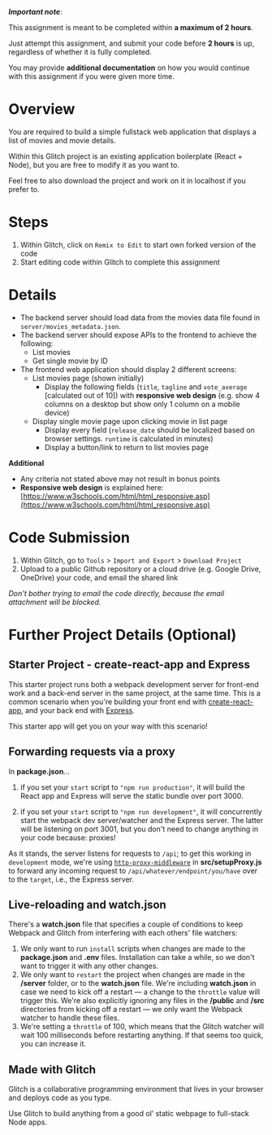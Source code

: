 ***Important note***:

This assignment is meant to be completed within **a maximum of 2 hours**.

Just attempt this assignment, and submit your code before **2 hours** is up, regardless of whether it is fully completed.

You may provide **additional documentation** on how you would continue with this assignment if you were given more time.

# Overview

You are required to build a simple fullstack web application that displays a list of movies and movie details.

Within this Glitch project is an existing application boilerplate (React + Node), but you are free to modify it as you want to.

Feel free to also download the project and work on it in localhost if you prefer to.

# Steps

1. Within Glitch, click on `Remix to Edit` to start own forked version of the code
2. Start editing code within Glitch to complete this assignment

# Details

* The backend server should load data from the movies data file found in `server/movies_metadata.json`.
* The backend server should expose APIs to the frontend to achieve the following:
  * List movies
  * Get single movie by ID
* The frontend web application should display 2 different screens:
  * List movies page (shown initially)
    * Display the following fields (`title`, `tagline` and `vote_average` [calculated out of 10]) with **responsive web design** (e.g. show 4 columns on a desktop but show only 1 column on a mobile device)
  * Display single movie page upon clicking movie in list page
    * Display every field (`release_date` should be localized based on browser settings. `runtime` is calculated in minutes)
    * Display a button/link to return to list movies page

**Additional**

* Any criteria not stated above may not result in bonus points
* **Responsive web design** is explained here: [https://www.w3schools.com/html/html_responsive.asp](https://www.w3schools.com/html/html_responsive.asp)

# Code Submission

1. Within Glitch, go to `Tools` > `Import and Export` > `Download Project`
2. Upload to a public Github repository or a cloud drive (e.g. Google Drive, OneDrive) your code, and email the shared link

*Don't bother trying to email the code directly, because the email attachment will be blocked.*

# Further Project Details (Optional)

## Starter Project - create-react-app and Express

This starter project runs both a webpack development server for front-end work and a back-end server in the same project, at the same time. This is a common scenario when you're building your front end with [create-react-app], and your back end with [Express].

This starter app will get you on your way with this scenario!

## Forwarding requests via a proxy

In **package.json**...

1. if you set your `start` script to `"npm run production"`, it will build the React app and Express will serve the static bundle over port 3000.

2. if you set your `start` script to `"npm run development"`, it will concurrently start the webpack dev server/watcher and the Express server. The latter will be listening on port 3001, but you don't need to change anything in your code because: proxies!

As it stands, the server listens for requests to `/api`; to get this working in `development` mode, we're using [`http-proxy-middleware`] in **src/setupProxy.js** to forward any incoming request to `/api/whatever/endpoint/you/have` over to the `target`, i.e., the Express server.

## Live-reloading and watch.json

There's a **watch.json** file that specifies a couple of conditions to keep Webpack and Glitch from interfering with each others' file watchers:

1. We only want to run `install` scripts when changes are made to the **package.json** and **.env** files. Installation can take a while, so we don't want to trigger it with any other changes.
2. We only want to `restart` the project when changes are made in the **/server** folder, or to the **watch.json** file. We're including **watch.json** in case we need to kick off a restart — a change to the `throttle` value will trigger this. We're also explicitly ignoring any files in the **/public** and **/src** directories from kicking off a restart — we only want the Webpack watcher to handle these files.
3. We're setting a `throttle` of 100, which means that the Glitch watcher will wait 100 milliseconds before restarting anything. If that seems too quick, you can increase it.

## Made with Glitch

Glitch is a collaborative programming environment that lives in your browser and deploys code as you type.

Use Glitch to build anything from a good ol’ static webpage to full-stack Node apps.


[create-react-app]: https://create-react-app.dev
[Express]: https://expressjs.com/
[`http-proxy-middleware`]: https://github.com/chimurai/http-proxy-middleware
